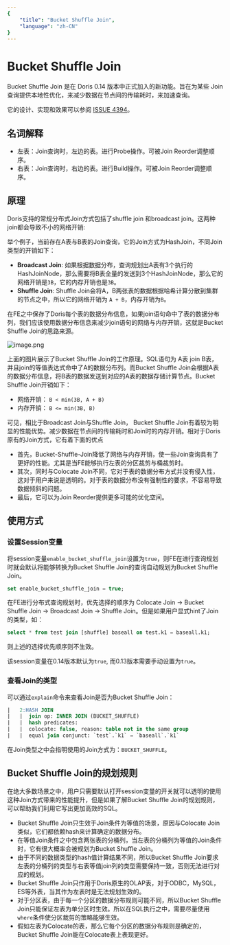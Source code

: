 ```yaml
---
{
    "title": "Bucket Shuffle Join",
    "language": "zh-CN"
}
---
```


# Bucket Shuffle Join

Bucket Shuffle Join 是在 Doris 0.14 版本中正式加入的新功能。旨在为某些 Join 查询提供本地性优化，来减少数据在节点间的传输耗时，来加速查询。

它的设计、实现和效果可以参阅 [ISSUE 4394](https://github.com/apache/incubator-doris/issues/4394)。

## 名词解释

- 左表：Join查询时，左边的表。进行Probe操作。可被Join Reorder调整顺序。
- 右表：Join查询时，右边的表。进行Build操作。可被Join Reorder调整顺序。

## 原理

Doris支持的常规分布式Join方式包括了shuffle join 和broadcast join。这两种join都会导致不小的网络开销:

举个例子，当前存在A表与B表的Join查询，它的Join方式为HashJoin，不同Join类型的开销如下：

- **Broadcast Join**: 如果根据数据分布，查询规划出A表有3个执行的HashJoinNode，那么需要将B表全量的发送到3个HashJoinNode，那么它的网络开销是`3B`，它的内存开销也是`3B`。
- **Shuffle Join**: Shuffle Join会将A，B两张表的数据根据哈希计算分散到集群的节点之中，所以它的网络开销为 `A + B`，内存开销为`B`。

在FE之中保存了Doris每个表的数据分布信息，如果join语句命中了表的数据分布列，我们应该使用数据分布信息来减少join语句的网络与内存开销，这就是Bucket Shuffle Join的思路来源。

![image.png](https://doris.apache.org/images/bucket_shuffle_join.png)

上面的图片展示了Bucket Shuffle Join的工作原理。SQL语句为 A表 join B表，并且join的等值表达式命中了A的数据分布列。而Bucket Shuffle Join会根据A表的数据分布信息，将B表的数据发送到对应的A表的数据存储计算节点。Bucket Shuffle Join开销如下：

- 网络开销： `B < min(3B, A + B)`
- 内存开销： `B <= min(3B, B)`

可见，相比于Broadcast Join与Shuffle Join， Bucket Shuffle Join有着较为明显的性能优势。减少数据在节点间的传输耗时和Join时的内存开销。相对于Doris原有的Join方式，它有着下面的优点

- 首先，Bucket-Shuffle-Join降低了网络与内存开销，使一些Join查询具有了更好的性能。尤其是当FE能够执行左表的分区裁剪与桶裁剪时。
- 其次，同时与Colocate Join不同，它对于表的数据分布方式并没有侵入性，这对于用户来说是透明的。对于表的数据分布没有强制性的要求，不容易导致数据倾斜的问题。
- 最后，它可以为Join Reorder提供更多可能的优化空间。

## 使用方式

### 设置Session变量

将session变量`enable_bucket_shuffle_join`设置为`true`，则FE在进行查询规划时就会默认将能够转换为Bucket Shuffle Join的查询自动规划为Bucket Shuffle Join。

```sql
set enable_bucket_shuffle_join = true;
```

在FE进行分布式查询规划时，优先选择的顺序为 Colocate Join -> Bucket Shuffle Join -> Broadcast Join -> Shuffle Join。但是如果用户显式hint了Join的类型，如：

```sql
select * from test join [shuffle] baseall on test.k1 = baseall.k1;
```

则上述的选择优先顺序则不生效。

该session变量在0.14版本默认为`true`, 而0.13版本需要手动设置为`true`。

### 查看Join的类型

可以通过`explain`命令来查看Join是否为Bucket Shuffle Join：

```sql
|   2:HASH JOIN                                                                                                                                                                                                                                                                                                                                                                                                                                                                                                                                                                                                                                                                                                                                                                                                                                      |
|   |  join op: INNER JOIN (BUCKET_SHUFFLE)                                                                                                                                                                                                                                                                                                                                                                                                                                                                                                                                                                                                                                                                                                                                                                                                          |
|   |  hash predicates:                                                                                                                                                                                                                                                                                                                                                                                                                                                                                                                                                                                                                                                                                                                                                                                                                              |
|   |  colocate: false, reason: table not in the same group                                                                                                                                                                                                                                                                                                                                                                                                                                                                                                                                                                                                                                                                                                                                                                                          |
|   |  equal join conjunct: `test`.`k1` = `baseall`.`k1`                                         
```

在Join类型之中会指明使用的Join方式为：`BUCKET_SHUFFLE`。

## Bucket Shuffle Join的规划规则

在绝大多数场景之中，用户只需要默认打开session变量的开关就可以透明的使用这种Join方式带来的性能提升，但是如果了解Bucket Shuffle Join的规划规则，可以帮助我们利用它写出更加高效的SQL。

- Bucket Shuffle Join只生效于Join条件为等值的场景，原因与Colocate Join类似，它们都依赖hash来计算确定的数据分布。
- 在等值Join条件之中包含两张表的分桶列，当左表的分桶列为等值的Join条件时，它有很大概率会被规划为Bucket Shuffle Join。
- 由于不同的数据类型的hash值计算结果不同，所以Bucket Shuffle Join要求左表的分桶列的类型与右表等值join列的类型需要保持一致，否则无法进行对应的规划。
- Bucket Shuffle Join只作用于Doris原生的OLAP表，对于ODBC，MySQL，ES等外表，当其作为左表时是无法规划生效的。
- 对于分区表，由于每一个分区的数据分布规则可能不同，所以Bucket Shuffle Join只能保证左表为单分区时生效。所以在SQL执行之中，需要尽量使用`where`条件使分区裁剪的策略能够生效。
- 假如左表为Colocate的表，那么它每个分区的数据分布规则是确定的，Bucket Shuffle Join能在Colocate表上表现更好。

